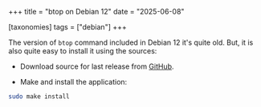 +++
title = "btop on Debian 12"
date = "2025-06-08"

[taxonomies]
tags = ["debian"]
+++

The version of `btop` command included in Debian 12 it's quite old. But, it is also
quite easy to install it using the sources:

- Download source for last release from [GitHub](https://github.com/aristocratos/btop/releases).

- Make and install the application:

```bash
sudo make install
```
